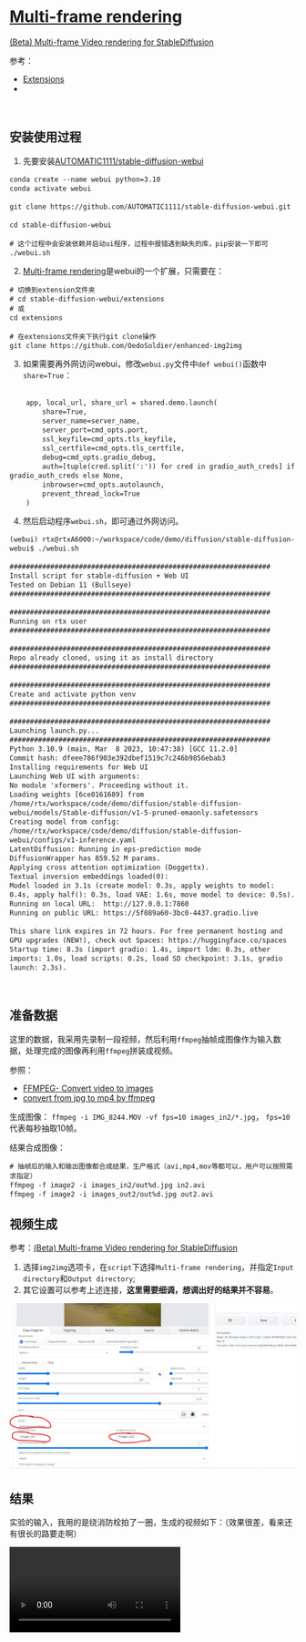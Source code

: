 # [Multi-frame rendering](https://github.com/OedoSoldier/enhanced-img2img)

[(Beta) Multi-frame Video rendering for StableDiffusion](https://xanthius.itch.io/multi-frame-rendering-for-stablediffusion)

参考：
* [Extensions](https://github.com/AUTOMATIC1111/stable-diffusion-webui/wiki/Extensions)
* []()

<br>

## 安装使用过程

1. 先要安装[AUTOMATIC1111/stable-diffusion-webui](https://github.com/AUTOMATIC1111/stable-diffusion-webui)
```
conda create --name webui python=3.10
conda activate webui

git clone https://github.com/AUTOMATIC1111/stable-diffusion-webui.git

cd stable-diffusion-webui

# 这个过程中会安装依赖并启动ui程序，过程中报错遇到缺失的库，pip安装一下即可
./webui.sh

```

2. [Multi-frame rendering](https://github.com/OedoSoldier/enhanced-img2img)是webui的一个扩展，只需要在：

```
# 切换到extension文件夹
# cd stable-diffusion-webui/extensions
# 或
cd extensions

# 在extensions文件夹下执行git clone操作
git clone https://github.com/OedoSoldier/enhanced-img2img
```

3. 如果需要再外网访问webui，修改`webui.py`文件中`def webui()`函数中`share=True`：
```

    app, local_url, share_url = shared.demo.launch(
        share=True,
        server_name=server_name,
        server_port=cmd_opts.port,
        ssl_keyfile=cmd_opts.tls_keyfile,
        ssl_certfile=cmd_opts.tls_certfile,
        debug=cmd_opts.gradio_debug,
        auth=[tuple(cred.split(':')) for cred in gradio_auth_creds] if gradio_auth_creds else None,
        inbrowser=cmd_opts.autolaunch,
        prevent_thread_lock=True
    )

```

4. 然后启动程序`webui.sh`，即可通过外网访问。

```
(webui) rtx@rtxA6000:~/workspace/code/demo/diffusion/stable-diffusion-webui$ ./webui.sh

################################################################
Install script for stable-diffusion + Web UI
Tested on Debian 11 (Bullseye)
################################################################

################################################################
Running on rtx user
################################################################

################################################################
Repo already cloned, using it as install directory
################################################################

################################################################
Create and activate python venv
################################################################

################################################################
Launching launch.py...
################################################################
Python 3.10.9 (main, Mar  8 2023, 10:47:38) [GCC 11.2.0]
Commit hash: dfeee786f903e392dbef1519c7c246b9856ebab3
Installing requirements for Web UI
Launching Web UI with arguments:
No module 'xformers'. Proceeding without it.
Loading weights [6ce0161689] from /home/rtx/workspace/code/demo/diffusion/stable-diffusion-webui/models/Stable-diffusion/v1-5-pruned-emaonly.safetensors
Creating model from config: /home/rtx/workspace/code/demo/diffusion/stable-diffusion-webui/configs/v1-inference.yaml
LatentDiffusion: Running in eps-prediction mode
DiffusionWrapper has 859.52 M params.
Applying cross attention optimization (Doggettx).
Textual inversion embeddings loaded(0):
Model loaded in 3.1s (create model: 0.3s, apply weights to model: 0.4s, apply half(): 0.3s, load VAE: 1.6s, move model to device: 0.5s).
Running on local URL:  http://127.0.0.1:7860
Running on public URL: https://5f089a60-3bc0-4437.gradio.live

This share link expires in 72 hours. For free permanent hosting and GPU upgrades (NEW!), check out Spaces: https://huggingface.co/spaces
Startup time: 8.3s (import gradio: 1.4s, import ldm: 0.3s, other imports: 1.0s, load scripts: 0.2s, load SD checkpoint: 3.1s, gradio launch: 2.3s).

```

<br>

## 准备数据

这里的数据，我采用先录制一段视频，然后利用`ffmpeg`抽帧成图像作为输入数据，处理完成的图像再利用`ffmpeg`拼装成视频。

参照：
* [FFMPEG- Convert video to images](https://stackoverflow.com/questions/40088222/ffmpeg-convert-video-to-images)
* [convert from jpg to mp4 by ffmpeg](https://stackoverflow.com/questions/22965569/convert-from-jpg-to-mp4-by-ffmpeg)


生成图像： `ffmpeg -i IMG_8244.MOV -vf fps=10 images_in2/*.jpg`， `fps=10`代表每秒抽取10帧。

结果合成图像：
```
# 抽帧后的输入和输出图像都合成结果，生产格式（avi,mp4,mov等都可以，用户可以按照需求指定）
ffmpeg -f image2 -i images_in2/out%d.jpg in2.avi
ffmpeg -f image2 -i images_out2/out%d.jpg out2.avi

```

## 视频生成

参考：[(Beta) Multi-frame Video rendering for StableDiffusion](https://xanthius.itch.io/multi-frame-rendering-for-stablediffusion)

1. 选择`img2img`选项卡，在`script`下选择`Multi-frame rendering`，并指定`Input directory`和`Output directory`;
2. 其它设置可以参考上述连接，**这里需要细调，想调出好的结果并不容易**。

![](./images/multi-frame/gen.JPG)

## 结果

实验的输入，我用的是绕消防栓拍了一圈，生成的视频如下：（效果很差，看来还有很长的路要走啊）

<video src="./images/multi-frame/out2.mp4" controls="controls" style="max-width: 730px;"></video>








